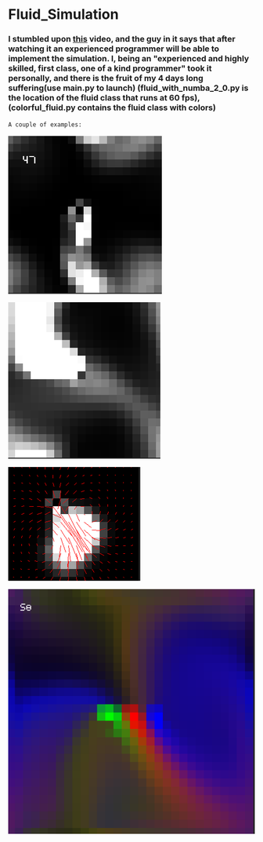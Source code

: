 # Fluid_Simulation
### I stumbled upon [this](https://www.youtube.com/watch?v=qsYE1wMEMPA) video, and the guy in it says that after watching it an experienced programmer will be able to implement the simulation. I, being an "experienced and highly skilled, first class, one of a kind programmer" took it personally, and there is the fruit of my 4 days long suffering(use main.py to launch) (fluid_with_numba_2_0.py is the location of the fluid class that runs at 60 fps), (colorful_fluid.py contains the fluid class with colors)
    A couple of examples:
    
    



![image info](instances/ins0.png)

![image info](instances/ins1.png)

![image info](instances/ins2.png)

![image info](instances/ins3.png)







